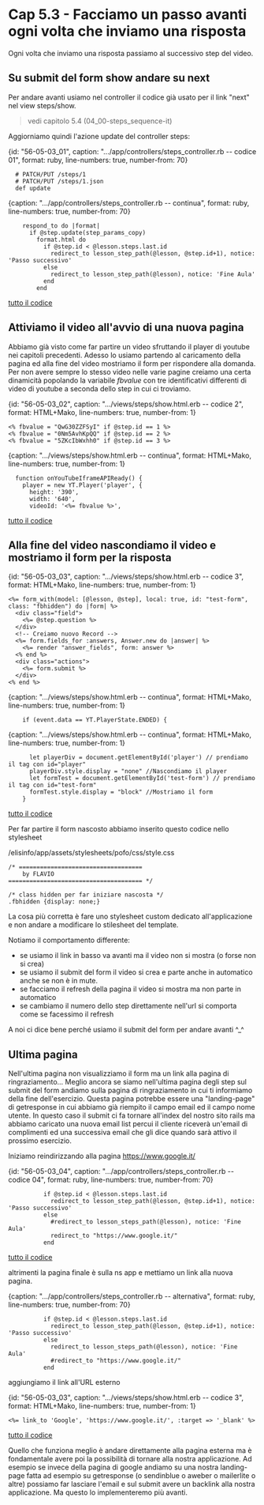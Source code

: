 # <a name="top"></a> Cap 5.3 - Facciamo un passo avanti ogni volta che inviamo una risposta

Ogni volta che inviamo una risposta passiamo al successivo step del video.



## Su submit del form show andare su next

Per andare avanti usiamo nel controller il codice già usato per il link "next" nel view steps/show.

> vedi capitolo 5.4 (04_00-steps_sequence-it)

Aggiorniamo quindi l'azione update del controller steps:

{id: "56-05-03_01", caption: ".../app/controllers/steps_controller.rb -- codice 01", format: ruby, line-numbers: true, number-from: 70}

```
  # PATCH/PUT /steps/1
  # PATCH/PUT /steps/1.json
  def update
```

{caption: ".../app/controllers/steps_controller.rb -- continua", format: ruby, line-numbers: true, number-from: 70}
```
    respond_to do |format|
      if @step.update(step_params_copy)
        format.html do 
          if @step.id < @lesson.steps.last.id
            redirect_to lesson_step_path(@lesson, @step.id+1), notice: 'Passo successivo'
          else
            redirect_to lesson_step_path(@lesson), notice: 'Fine Aula'
          end
        end
```

[tutto il codice](#56-05-03_01all)




## Attiviamo il video all'avvio di una nuova pagina

Abbiamo già visto come far partire un video sfruttando il player di youtube nei capitoli precedenti.
Adesso lo usiamo partendo al caricamento della pagina ed alla fine del video mostriamo il form per rispondere alla domanda.
Per non avere sempre lo stesso video nelle varie pagine creiamo una certa dinamicità popolando la variabile *fbvalue* con tre identificativi differenti di video di youtube a seconda dello step in cui ci troviamo.

{id: "56-05-03_02", caption: ".../views/steps/show.html.erb -- codice 2", format: HTML+Mako, line-numbers: true, number-from: 1}
```
<% fbvalue = "QwG30ZZFSyI" if @step.id == 1 %>
<% fbvalue = "0Nm5AvhKpQQ" if @step.id == 2 %>
<% fbvalue = "5ZKcIbWxhh0" if @step.id == 3 %>
```

{caption: ".../views/steps/show.html.erb -- continua", format: HTML+Mako, line-numbers: true, number-from: 1}
```
  function onYouTubeIframeAPIReady() {
    player = new YT.Player('player', {
      height: '390',
      width: '640',
      videoId: '<%= fbvalue %>',
```

[tutto il codice](#56-05-03_02all)



## Alla fine del video nascondiamo il video e mostriamo il form per la risposta

{id: "56-05-03_03", caption: ".../views/steps/show.html.erb -- codice 3", format: HTML+Mako, line-numbers: true, number-from: 1}
```
<%= form_with(model: [@lesson, @step], local: true, id: "test-form", class: "fbhidden") do |form| %>
  <div class="field">
    <%= @step.question %>
  </div>
  <!-- Creiamo nuovo Record -->
  <%= form.fields_for :answers, Answer.new do |answer| %>
    <%= render "answer_fields", form: answer %>
  <% end %>
  <div class="actions">
    <%= form.submit %>
  </div>
<% end %>
```

{caption: ".../views/steps/show.html.erb -- continua", format: HTML+Mako, line-numbers: true, number-from: 1}
```
    if (event.data == YT.PlayerState.ENDED) {          
```

{caption: ".../views/steps/show.html.erb -- continua", format: HTML+Mako, line-numbers: true, number-from: 1}
```
      let playerDiv = document.getElementById('player') // prendiamo il tag con id="player"
      playerDiv.style.display = "none" //Nascondiamo il player
      let formTest = document.getElementById('test-form') // prendiamo il tag con id="test-form"
      formTest.style.display = "block" //Mostriamo il form
    }
```

[tutto il codice](#56-05-03_03all)


Per far partire il form nascosto abbiamo inserito questo codice nello stylesheet

/elisinfo/app/assets/stylesheets/pofo/css/style.css

```
/* ===================================
    by FLAVIO
====================================== */

/* class hidden per far iniziare nascosta */
.fbhidden {display: none;}
```

La cosa più corretta è fare uno stylesheet custom dedicato all'applicazione e non andare a modificare lo stilesheet del template.





Notiamo il comportamento differente:

* se usiamo il link in basso va avanti ma il video non si mostra (o forse non si crea)
* se usiamo il submit del form il video si crea e parte anche in automatico anche se non è in mute.
* se facciamo il refresh della pagina il video si mostra ma non parte in automatico
* se cambiamo il numero dello step direttamente nell'url si comporta come se facessimo il refresh 

A noi ci dice bene perché usiamo il submit del form per andare avanti ^_^ 




## Ultima pagina

Nell'ultima pagina non visualizziamo il form ma un link alla pagina di ringraziamento...
Meglio ancora se siamo nell'ultima pagina degli step sul submit del form andiamo sulla pagina di ringraziamento in cui ti informiamo della fine dell'esercizio.
Questa pagina potrebbe essere una "landing-page" di getresponse in cui abbiamo già riempito il campo email ed il campo nome utente.
In questo caso il submit ci fa tornare all'index del nostro sito rails ma abbiamo caricato una nuova email list percui il cliente riceverà un'email di complimenti ed una successiva email che gli dice quando sarà attivo il prossimo esercizio.

Iniziamo reindirizzando alla pagina https://www.google.it/

{id: "56-05-03_04", caption: ".../app/controllers/steps_controller.rb -- codice 04", format: ruby, line-numbers: true, number-from: 70}
```
          if @step.id < @lesson.steps.last.id
            redirect_to lesson_step_path(@lesson, @step.id+1), notice: 'Passo successivo'
          else
            #redirect_to lesson_steps_path(@lesson), notice: 'Fine Aula'
            redirect_to "https://www.google.it/"
          end
```

[tutto il codice](#56-05-03_04all)


altrimenti la pagina finale è sulla ns app e mettiamo un link alla nuova pagina.

{caption: ".../app/controllers/steps_controller.rb -- alternativa", format: ruby, line-numbers: true, number-from: 70}
```
          if @step.id < @lesson.steps.last.id
            redirect_to lesson_step_path(@lesson, @step.id+1), notice: 'Passo successivo'
          else
            redirect_to lesson_steps_path(@lesson), notice: 'Fine Aula'
            #redirect_to "https://www.google.it/"
          end
```


aggiungiamo il link all'URL esterno

{id: "56-05-03_03", caption: ".../views/steps/show.html.erb -- codice 3", format: HTML+Mako, line-numbers: true, number-from: 1}
```
<%= link_to 'Google', 'https://www.google.it/', :target => '_blank' %>
```

[tutto il codice](#56-05-03_03all)

Quello che funziona meglio è andare direttamente alla pagina esterna ma è fondamentale avere poi la possibilità di tornare alla nostra applicazione.
Ad esempio se invece della pagina di google andiamo su una nostra landing-page fatta ad esempio su getresponse (o sendinblue o aweber o mailerlite o altre) possiamo far lasciare l'email e sul submit avere un backlink alla nostra applicazione.
Ma questo lo implementeremo più avanti.
